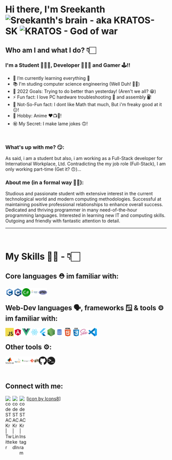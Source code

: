 # Hi there, I'm Sreekanth <img title="Sreekanth's brain" alt="Sreekanth's brain" src="https://img.icons8.com/doodle/48/000000/smart-.png"/> - aka KRATOS-SK <img title="KRATOS - The God of war" alt="KRATOS - God of war" src="https://img.icons8.com/fluency/48/000000/god.png"/>

## Who am I and what I do? 👇🏻
### I'm a Student 🧑🏻‍🎓, Developer 🧑🏻‍💻 and Gamer 🕹️!!

- 🌱 I’m currently learning everything 🤣
- 📚 I'm studing computer science engineering (Well Duh! 🤲🏻)
- 🥅 2022 Goals: Trying to do better than yesterday! (Aren't we all? 😁)
- ⚡ Fun fact: I love PC hardware troubleshooting 🔫 and assembly 🖥️!
- 🥲 Not-So-Fun fact: I dont like Math that much, But i'm freaky good at it 😐!
- 🎎 Hobby: Anime ❤️📺🍿!
- ㊙️ My Secret: I make lame jokes 🙃!

<br />

### What's up with me? 😏:
As said, i am a student but also, i am working as a Full-Stack developer for International Workplace, Ltd. Contradicting the my job role (Full-Stack), I am only working part-time (Get it? 🙃)...

### About me (in a formal way 🤵🏻):
Studious and passionate student with extensive interest in the current technological world and modern computing methodologies. Successful at maintaining positive professional relationships to enhance overall success. Dedicated and thriving programmer in many need-of-the-hour programming languages. Interested in learning new IT and computing skills. Outgoing and friendly with fantastic attention to detail.

---

<br />

# My Skills 💪🏻 - 👇🏻
## Core languages ⛑️ im familiar with:

<img align="left" title="C" alt="C" width="26px" src="https://raw.githubusercontent.com/github/explore/80688e429a7d4ef2fca1e82350fe8e3517d3494d/topics/c/c.png" />
<img align="left" title="C++" alt="C++" width="26px" src="https://raw.githubusercontent.com/github/explore/80688e429a7d4ef2fca1e82350fe8e3517d3494d/topics/cpp/cpp.png" />
<img align="left" title="C#" alt="C#" width="26px" src="https://raw.githubusercontent.com/github/explore/80688e429a7d4ef2fca1e82350fe8e3517d3494d/topics/csharp/csharp.png" />
<img align="left" title="Java" alt="Java" width="26px" src="https://raw.githubusercontent.com/github/explore/80688e429a7d4ef2fca1e82350fe8e3517d3494d/topics/java/java.png" />
<img align="left" title="PhP" alt="PhP" width="26px" src="https://raw.githubusercontent.com/github/explore/80688e429a7d4ef2fca1e82350fe8e3517d3494d/topics/php/php.png" />

<br />

## Web-Dev languages 🗣️, frameworks 🪟 & tools ⚙️ im familiar with:

<img align="left" title="JavaScript" alt="JavaScript" width="26px" src="https://raw.githubusercontent.com/github/explore/80688e429a7d4ef2fca1e82350fe8e3517d3494d/topics/javascript/javascript.png" />
<img align="left" title="AngularJS" alt="Angular" width="26px" src="https://raw.githubusercontent.com/github/explore/80688e429a7d4ef2fca1e82350fe8e3517d3494d/topics/angular/angular.png" />
<img align="left" title="VueJS" alt="Vue" width="26px" src="https://raw.githubusercontent.com/github/explore/80688e429a7d4ef2fca1e82350fe8e3517d3494d/topics/vue/vue.png" />
<img align="left" title="ReactJS" alt="React" width="26px" src="https://raw.githubusercontent.com/github/explore/80688e429a7d4ef2fca1e82350fe8e3517d3494d/topics/react/react.png" />
<img align="left" title="Flutter" alt="Flutter" width="26px" src="https://raw.githubusercontent.com/github/explore/80688e429a7d4ef2fca1e82350fe8e3517d3494d/topics/flutter/flutter.png" />
<img align="left" title="Node.js" alt="Node.js" width="26px" src="https://raw.githubusercontent.com/github/explore/80688e429a7d4ef2fca1e82350fe8e3517d3494d/topics/nodejs/nodejs.png" />
<img align="left" title="SQL" alt="SQL" width="26px" src="https://raw.githubusercontent.com/github/explore/80688e429a7d4ef2fca1e82350fe8e3517d3494d/topics/sql/sql.png" />
<img align="left" title="HTML5" alt="HTML5" width="26px" src="https://raw.githubusercontent.com/github/explore/80688e429a7d4ef2fca1e82350fe8e3517d3494d/topics/html/html.png" />
<img align="left" title="CSS" alt="CSS3" width="26px" src="https://raw.githubusercontent.com/github/explore/80688e429a7d4ef2fca1e82350fe8e3517d3494d/topics/css/css.png" />
<img align="left" title="SaSS" alt="Sass" width="26px" src="https://raw.githubusercontent.com/github/explore/80688e429a7d4ef2fca1e82350fe8e3517d3494d/topics/sass/sass.png" />
<img align="left" title="Visual Studio Code" alt="Visual Studio Code" width="26px" src="https://raw.githubusercontent.com/github/explore/80688e429a7d4ef2fca1e82350fe8e3517d3494d/topics/visual-studio-code/visual-studio-code.png" />

<br />

## Other tools ⚙️:

<img align="left" title="MatLab" alt="MatLab" width="26px" src="https://raw.githubusercontent.com/github/explore/80688e429a7d4ef2fca1e82350fe8e3517d3494d/topics/matlab/matlab.png" />
<img align="left" title="MySQL" alt="MySQL" width="26px" src="https://raw.githubusercontent.com/github/explore/80688e429a7d4ef2fca1e82350fe8e3517d3494d/topics/mysql/mysql.png" />
<img align="left" title="MongoDB" alt="MongoDB" width="26px" src="https://raw.githubusercontent.com/github/explore/80688e429a7d4ef2fca1e82350fe8e3517d3494d/topics/mongodb/mongodb.png" />
<img align="left" title="Git" alt="Git" width="26px" src="https://raw.githubusercontent.com/github/explore/80688e429a7d4ef2fca1e82350fe8e3517d3494d/topics/git/git.png" />
<img align="left" title="GitHub" alt="GitHub" width="26px" src="https://raw.githubusercontent.com/github/explore/78df643247d429f6cc873026c0622819ad797942/topics/github/github.png" />
<img align="left" title="Linux Bash" alt="Terminal" width="26px" src="https://raw.githubusercontent.com/github/explore/80688e429a7d4ef2fca1e82350fe8e3517d3494d/topics/terminal/terminal.png" />

<br />
<br />
<br />

## Connect with me:

[<img align="left" alt="codeSTACKr | Twitter" width="22px" src="https://img.icons8.com/fluency/48/000000/twitter.png" />][twitter]
[<img align="left" alt="codeSTACKr | LinkedIn" width="22px" src="https://img.icons8.com/color/48/000000/linkedin.png" />][linkedin]
[<img align="left" alt="codeSTACKr | Instagram" width="22px" src="https://img.icons8.com/fluency/48/000000/instagram-new.png" />][instagram]

[<a href="https://icons8.com/">icon by Icons8</a>]

[twitter]: https://twitter.com/technocrat_SK_
[instagram]: https://instagram.com/sathya__it__is/
[linkedin]: https://linkedin.com/in/sreekanthds/
